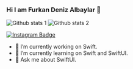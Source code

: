### Hi I am Furkan Deniz Albaylar 👋


![Github stats 1](https://github-readme-stats.vercel.app/api?username=albaylar&show_icons=true&theme=gradient) 
![Github stats 2](https://github-readme-stats.vercel.app/api?username=albaylar&show_icons=true&theme=radical)

[![Instagram Badge](https://img.shields.io/badge/-Instagram-C13584?style=flat-quare&labelColor=C13584&logo=instagram&logoColor=white&link=link)](https://www.instagram.com/furkandenizalbaylar/) 

- 🔭 I’m currently working on Swift.
- 🌱 I’m currently learning on Swift and SwiftUI.
- 💬 Ask me about SwiftUI.



